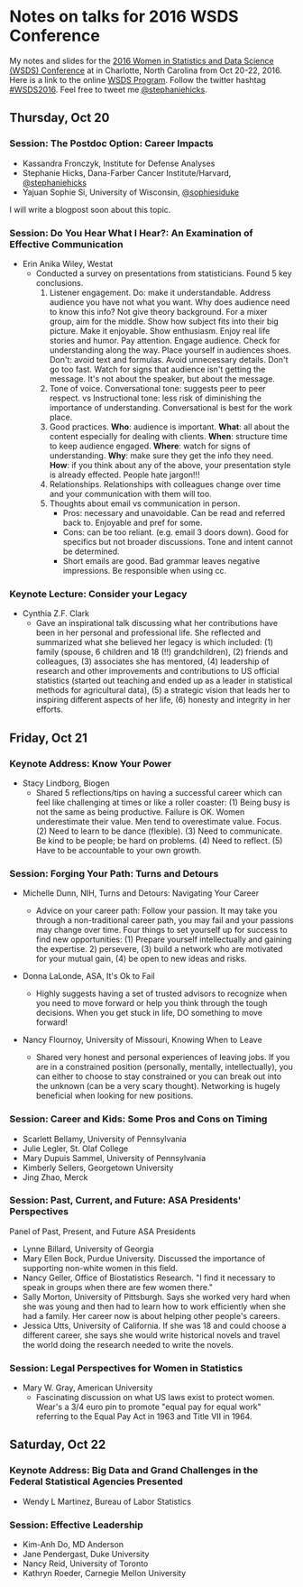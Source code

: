 # Notes on talks for 2016 WSDS Conference

My notes and slides for the [2016 Women in Statistics and Data Science (WSDS) Conference](https://ww2.amstat.org/meetings/wsds/2016/index.cfm) 
at in Charlotte, North Carolina from Oct 20-22, 2016. Here is a link to the online
[WSDS Program](https://ww2.amstat.org/meetings/wsds/2016/onlineprogram/index.cfm). 
Follow the twitter hashtag [#WSDS2016](https://twitter.com/search?q=%23WSDS2016&src=typd). 
Feel free to tweet me [@stephaniehicks](https://twitter.com/stephaniehicks). 


## Thursday, Oct 20

### Session: The Postdoc Option: Career Impacts 

- Kassandra Fronczyk, Institute for Defense Analyses
- Stephanie Hicks, Dana-Farber Cancer Institute/Harvard, [@stephaniehicks](https://twitter.com/stephaniehicks)
- Yajuan Sophie Si, University of Wisconsin, [@sophiesiduke](https://twitter.com/sophiesiduke)

I will write a blogpost soon about this topic. 

### Session: Do You Hear What I Hear?: An Examination of Effective Communication 

- Erin Anika Wiley, Westat
	- Conducted a survey on presentations from statisticians. Found 5 key conclusions. 
		1. Listener engagement. 
			Do: make it understandable. Address audience you have not what you want. Why does audience need to know this info? Not give theory background. For a mixer group, aim for the middle. Show how subject fits into their big picture. Make it enjoyable. Show enthusiasm. Enjoy real life stories and humor. Pay attention. Engage audience. Check for understanding along the way. Place yourself in audiences shoes. 
			Don't: avoid text and formulas. Avoid unnecessary details. Don't go too fast. Watch for signs that audience isn't getting the message. It's not about the speaker, but about the message. 
		2. Tone of voice. 
			Conversational tone: suggests peer to peer respect. vs Instructional tone: less risk of diminishing the importance of understanding. Conversational is best for the work place. 
		3. Good practices. 
			**Who**: audience is important. **What**: all about the content especially for dealing with clients. **When**: structure time to keep audience engaged. **Where**: watch for signs of understanding. **Why**: make sure they get the info they need.  **How**: if you think about any of the above, your presentation style is already effected. People hate jargon!!!
		4. Relationships. Relationships with colleagues change over time and your communication with them will too.
		5. Thoughts about email vs communication in person. 
			- Pros: necessary and unavoidable. Can be read and referred back to. Enjoyable and pref for some. 
			- Cons: can be too reliant. (e.g. email 3 doors down). Good for specifics but not broader discussions. Tone and intent cannot be determined. 
			- Short emails are good. Bad grammar leaves negative impressions. Be responsible when using cc. 


### Keynote Lecture: Consider your Legacy 

- Cynthia Z.F. Clark
	- Gave an inspirational talk discussing what her contributions have been in her personal and professional life. She reflected and summarized what she believed her legacy is which included: (1) family (spouse, 6 children and 18 (!!) grandchildren), (2) friends and colleagues, (3) associates she has mentored, (4) leadership of research and other improvements and contributions to US official statistics (started out teaching and ended up as a leader in statistical methods for agricultural data), (5) a strategic vision that leads her to inspiring different aspects of her life, (6) honesty and integrity in her efforts. 

## Friday, Oct 21

### Keynote Address: Know Your Power 

- Stacy Lindborg, Biogen	
	- Shared 5 reflections/tips on having a successful career which can feel like challenging at times or like a roller coaster: (1) Being busy is not the same as being productive. Failure is OK. Women underestimate their value. Men tend to overestimate value. Focus. (2) Need to learn to be dance (flexible). (3) Need to communicate. Be kind to be people; be hard on problems. (4) Need to reflect. (5) Have to be accountable to your own growth. 


### Session: Forging Your Path: Turns and Detours 

- Michelle Dunn, NIH, Turns and Detours: Navigating Your Career 
	- Advice on your career path: Follow your passion. It may take you through a non-traditional career path, you may fail and your passions may change over time. Four things to set yourself up for success to find new opportunities: (1) Prepare yourself intellectually and gaining the expertise. 2) persevere, (3) build a network who are motivated for your mutual gain, (4) be open to new ideas and risks.

- Donna LaLonde, ASA, It's Ok to Fail 
	- Highly suggests having a set of trusted advisors to recognize when you need to move forward or help you think through the tough decisions. When you get stuck in life, DO something to move forward! 

- Nancy Flournoy, University of Missouri, Knowing When to Leave 
	- Shared very honest and personal experiences of leaving jobs. If you are in a constrained position (personally, mentally, intellectually), you can either to choose to stay constrained or you can break out into the unknown (can be a very scary thought). Networking is hugely beneficial when looking for new positions. 


### Session: Career and Kids: Some Pros and Cons on Timing

- Scarlett Bellamy, University of Pennsylvania 
- Julie Legler, St. Olaf College 
- Mary Dupuis Sammel, University of Pennsylvania 
- Kimberly Sellers, Georgetown University  
- Jing Zhao, Merck 


### Session: Past, Current, and Future: ASA Presidents' Perspectives 

Panel of Past, Present, and Future ASA Presidents 

- Lynne Billard, University of Georgia
- Mary Ellen Bock, Purdue University. Discussed the importance of supporting non-white women in this field. 
- Nancy Geller, Office of Biostatistics Research. "I find it necessary to speak in groups when there are few women there."
- Sally Morton, University of Pittsburgh. Says she worked very hard when she was young and then had to learn how to work efficiently when she had a family. Her career now is about helping other people's careers. 
- Jessica Utts, University of California. If she was 18 and could choose a different career, she says she would write historical novels and travel the world doing the research needed to write the novels. 

### Session: Legal Perspectives for Women in Statistics 

- Mary W. Gray, American University
	- Fascinating discussion on what US laws exist to protect women. Wear's a 3/4 euro pin to promote "equal pay for equal work" referring to the Equal Pay Act in 1963 and Title VII in 1964. 
	

## Saturday, Oct 22

### Keynote Address: Big Data and Grand Challenges in the Federal Statistical Agencies Presented 

- Wendy L Martinez, Bureau of Labor Statistics


### Session: Effective Leadership

- Kim-Anh Do, MD Anderson 
- Jane Pendergast, Duke University 
- Nancy Reid, University of Toronto 
- Kathryn Roeder, Carnegie Mellon University 

